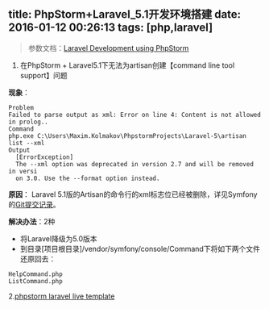 title: PhpStorm+Laravel_5.1开发环境搭建
date: 2016-01-12 00:26:13
tags: [php,laravel]
---
> 参数文档：[Laravel Development using PhpStorm][1]

 1. 在PhpStorm + Laravel5.1下无法为artisan创建【command line tool support】问题

**现象**：
```
Problem
Failed to parse output as xml: Error on line 4: Content is not allowed in prolog..
Command
php.exe C:\Users\Maxim.Kolmakov\PhpstormProjects\Laravel-5\artisan list --xml
Output                                                                               
  [ErrorException]                                                             
  The --xml option was deprecated in version 2.7 and will be removed in versi  
  on 3.0. Use the --format option instead.

```
**原因**：
Laravel 5.1版的Artisan的命令行的xml标志位已经被删除，详见Symfony的[Git提交记录][2]。

**解决办法**：2种
- 将Laravel降级为5.0版本
- 到目录[项目根目录]/vendor/symfony/console/Command下将如下两个文件还原回去：
```
HelpCommand.php
ListCommand.php
```

2.[phpstorm laravel live template][3]

  [1]: https://confluence.jetbrains.com/display/PhpStorm/Laravel+Development+using+PhpStorm
  [2]: https://github.com/symfony/console/commit/6d6d9031b9148fed0e2aacb98ac23ce6168ba7ac
  [3]:https://github.com/koomai/phpstorm-laravel-live-templates